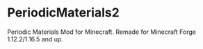 # PeriodicMaterials2
Periodic Materials Mod for Minecraft. Remade for Minecraft Forge 1.12.2/1.16.5 and up.
